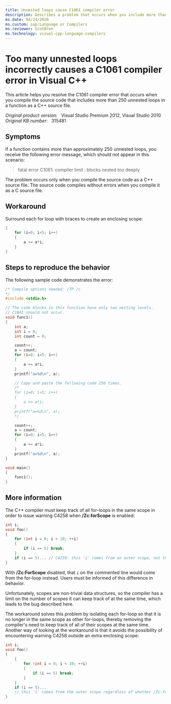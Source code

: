 ```yaml
---
title: Unnested loops cause C1061 compiler error
description: Describes a problem that occurs when you include more than 250 unnested loops in a function. You may receive a compiler error in Visual C++.
ms.date: 04/24/2020
ms.custom: sap:Language or Compilers
ms.reviewer: ScotBren
ms.technology: visual-cpp-language-compilers
---
```

# Too many unnested loops incorrectly causes a C1061 compiler error in Visual C++

This article helps you resolve the C1061 compiler error that occurs when you compile the source code that includes more than 250 unnested loops in a function as a C++ source file.

_Original product version:_ &nbsp; Visual Studio Premium 2012, Visual Studio 2010  
_Original KB number:_ &nbsp; 315481

## Symptoms

If a function contains more than approximately 250 unnested loops, you receive the following error message, which should not appear in this scenario:

> fatal error C1061: compiler limit : blocks nested too deeply

The problem occurs only when you compile the source code as a C++ source file. The source code compiles without errors when you compile it as a C source file.

## Workaround

Surround each for loop with braces to create an enclosing scope:

```cpp
{
    for (i=0; i<5; i++)
    {
        a += a*i;
    }
}
```

## Steps to reproduce the behavior

The following sample code demonstrates the error:

```cpp
/* Compile options needed: /TP /c
*/
#include <stdio.h>

// The code blocks in this function have only two nesting levels.
// C1061 should not occur.
void func1()
{
    int a;
    int i = 0;
    int count = 0;

    count++;
    a = count;
    for (i=0; i<5; i++)
    {
        a += a*i;
    }
    printf("a=%d\n", a);

    // Copy and paste the following code 250 times.
    /*
    for (i=0; i<5; i++)
    {
        a += a*i;
    }
    printf("a=%d\n", a);
    */

    count++;
    a = count;
    for (i=0; i<5; i++)
    {
        a += a*i;
    }
    printf("a=%d\n", a);
}

void main()
{
    func1();
}
```

## More information

The C++ compiler must keep track of all for-loops in the same scope in order to issue warning C4258 when **/Zc:forScope** is enabled:

```cpp
int i;
void foo()
{
    for (int i = 0; i < 10; ++i)
    {
        if (i == 5) break;
    }
    if (i == 5)... // C4258: this 'i' comes from an outer scope, not the for-loop
}
```

With **/Zc:ForScope** disabled, that `i` on the commented line would come from the for-loop instead. Users must be informed of this difference in behavior.

Unfortunately, scopes are non-trivial data structures, so the compiler has a limit on the number of scopes it can keep track of at the same time, which leads to the bug described here.

The workaround solves this problem by isolating each for-loop so that it is no longer in the same scope as other for-loops, thereby removing the compiler's need to keep track of all of their scopes at the same time. Another way of looking at the workaround is that it avoids the possibility of encountering warning C4258 outside an extra enclosing scope:

```cpp
int i;
void foo()
{
    {
        for (int i = 0; i < 10; ++i)
        {
            if (i == 5) break;
        }
    }
    if (i == 5)...
    // this 'i' comes from the outer scope regardless of whether /Zc:forScope is enabled
}
```
